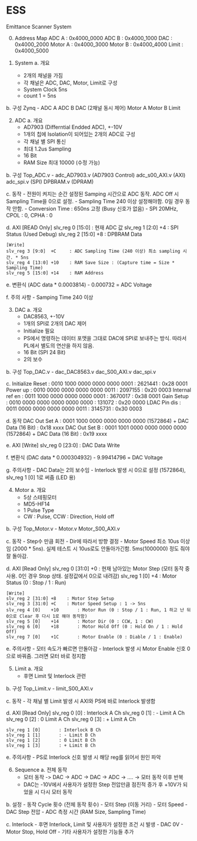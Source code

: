 # ESS
 Emittance Scanner System

0. Address Map
ADC A :     0x4000_0000
ADC B :     0x4000_1000
DAC   :     0x4000_2000
Motor A :   0x4000_3000
Motor B :   0x4000_4000
Limit :     0x4000_5000  

1. System
 a. 개요
    - 2개의 채널을 가짐
    - 각 채널은 ADC, DAC, Motor, Limit로 구성
    - System Clock 5ns
    - count 1 = 5ns


 b. 구성
    Zynq -  ADC A
            ADC B
            DAC (2채널 동시 제어)
            Motor A
            Motor B
            Limit

2. ADC
 a. 개요
    - AD7903 (Differntial Endded ADC), +-10V
    - 1개의 칩에 Isolation이 되어있는 2개의 ADC로 구성
    - 각 채널 별 SPI 통신
    - 최대 1.2us Sampling
    - 16 Bit
    - RAM Size 최대 10000 (수정 가능)

 b. 구성
    Top_ADC.v - adc_AD7903.v (AD7903 Control)
                adc_s00_AXI.v (AXI)
                adc_spi.v (SPI)
                DPBRAM.v (DPRAM)

 c. 동작
    - 전원이 켜지는 순간 설정된 Samping 시간으로 ADC 동작. ADC Off 시 Sampling Time을 0으로 설정.
    - Sampling Time 240 이상 설정해야함. 0일 경우 동작 안함.
    - Conversion Time : 650ns 고정 (Busy 신호가 없음)
    - SPI 20MHz, CPOL : 0, CPHA : 0

 d. AXI
    [READ Only]
    slv_reg 0 [15:0]    : 현재 ADC 값
    slv_reg 1 [2:0]  +4 : SPI Status (Used Debug)
    slv_reg 2 [15:0] +8 : DPBRAM Data

    [Write]
    slv_reg 3 [9:0]  +C     : ADC Sampling Time (240 이상) 최소 sampling 시간. * 5ns
    slv_reg 4 [13:0] +10    : RAM Save Size : (Capture time = Size * Sampling Time)
    slv_reg 5 [15:0] +14    : RAM Address

 e. 변환식
    (ADC data * 0.0003814) - 0.000732 = ADC Voltage

 f. 주의 사항
    - Samping Time 240 이상

3. DAC
 a. 개요
    - DAC8563, +-10V
    - 1개의 SPI로 2개의 DAC 제어
    - Initialize 필요
    - PS에서 명령하는 데이터 포맷을 그대로 DAC에 SPI로 보내주는 방식. 따라서 PL에서 별도의 연산을 하지 않음.
    - 16 Bit (SPI 24 Bit)
    - 2의 보수

 b. 구성
    Top_DAC.v - dac_DAC8563.v
                dac_S00_AXI.v
                dac_spi.v

 c. Initialize
    Reset           : 0010 1000 0000 0000 0000 0001 : 2621441  : 0x28 0001
    Power up        : 0010 0000 0000 0000 0000 0011 : 2097155  : 0x20 0003
    Internal ref en : 0011 1000 0000 0000 0000 0001 : 3670017  : 0x38 0001
    Gain Setup      : 0010 0000 0000 0000 0000 0000 : 131072   : 0x20 0000
    LDAC Pin dis    : 0011 0000 0000 0000 0000 0011 : 3145731  : 0x30 0003

 d. 동작
    DAC Out Set A : 0001 1000 0000 0000 0000 0000 (1572864) + DAC Data (16 Bit) : 0x18 xxxx
    DAC Out Set B : 0001 1001 0000 0000 0000 0000 (1572864) + DAC Data (16 Bit) : 0x19 xxxx

 e. AXI
    [Write]
    slv_reg 0 [23:0]    : DAC Data Write

 f. 변환식
    (DAC data * 0.000304932) - 9.99414796 = DAC Voltage

 g. 주의사항
    - DAC Data는 2의 보수임
    - Interlock 발생 시 0으로 설정 (1572864), slv_reg 1 [0] 1로 써줌 (LED 용)

4. Motor
 a. 개요
    - 5상 스테핑모터
    - MD5-HF14
    - 1 Pulse Type
    - CW : Pulse, CCW : Direction, Hold off

 b. 구성
    Top_Motor.v - Motor.v
                  Motor_S00_AXI.v
    
 c. 동작
    - Step수 만큼 회전
    - Dir에 따라서 방향 결정
    - Motor Speed 최소 10us 이상임 (2000 * 5ns). 실제 테스트 시 10us로도 안돌아가긴함. 5ms(1000000) 정도 줘야 잘 돌아감.

 d. AXI
    [Read Only]
    slv_reg 0 [31:0] +0    : 현재 남아있는 Motor Step (모터 동작 중 사용. 0인 경우 Stop 상태. 설정값에서 0으로 내려감)
    slv_reg 1 [0]    +4       : Motor Status (0 : Stop / 1 : Run)

    [Write]
    slv_reg 2 [31:0] +8    : Motor Step Setup
    slv_reg 3 [31:0] +C    : Motor Speed Setup : 1 -> 5ns
    slv_reg 4 [0]    +10       : Motor Run (0 : Stop / 1 : Run, 1 하고 난 뒤 0으로 Clear 후 다시 1로 해야 동작함)
    slv_reg 5 [0]    +14       : Motor Dir (0 : CCW, 1 : CW)
    slv_reg 6 [0]    +18       : Motor Hold Off (0 : Hold On / 1 : Hold Off)
    slv_reg 7 [0]    +1C       : Motor Enable (0 : Diable / 1 : Enable)

 e. 주의사항
    - 모터 속도가 빠르면 안돌아감
    - Interlock 발생 시 Motor Enable 신호 0으로 바꿔줌. 그러면 모터 바로 정지함

5. Limit
 a. 개요
    - 후면 Limit 및 Interlock 관련

 b. 구성
    Top_Limit.v - limit_S00_AXI.v

 c. 동작
    - 각 채널 별 Limit 발생 시 AXI와 PS에 바로 Interlock 발생함

 d. AXI
    [Read Only]
    slv_reg 0 [0]       : Interlock A Ch
    slv_reg 0 [1]       : - Limit A Ch
    slv_reg 0 [2]       : 0 Limit A Ch
    slv_reg 0 [3]       : + Limit A Ch

    slv_reg 1 [0]       : Interlock B Ch
    slv_reg 1 [1]       : - Limit B Ch
    slv_reg 1 [2]       : 0 Limit B Ch
    slv_reg 1 [3]       : + Limit B Ch

e. 주의사항
    - PS로 Interlock 신호 발생 시 해당 reg를 읽어서 원인 파악

6. Sequence
 a. 전체 동작
    - 모터 동작 -> DAC -> ADC -> DAC -> ADC -> .... -> 모터 동작 이후 반복
    - DAC는 -10V에서 사용자가 설정한 Step 전압만큼 점진적 증가 후 +10V가 되었을 시 다시 모터 동작

 b. 설정
    - 동작 Cycle 횟수 (전체 동작 횟수)
    - 모터 Step (이동 거리)
    - 모터 Speed
    - DAC Step 전압
    - ADC 측정 시간 (RAM Size, Sampling Time)

 c. Interlock
    - 후면 Interlock, Limit 및 사용자가 설정한 조건 시 발생
    - DAC 0V
    - Motor Stop, Hold Off
    - 기타 사용자가 설정한 기능들 추가